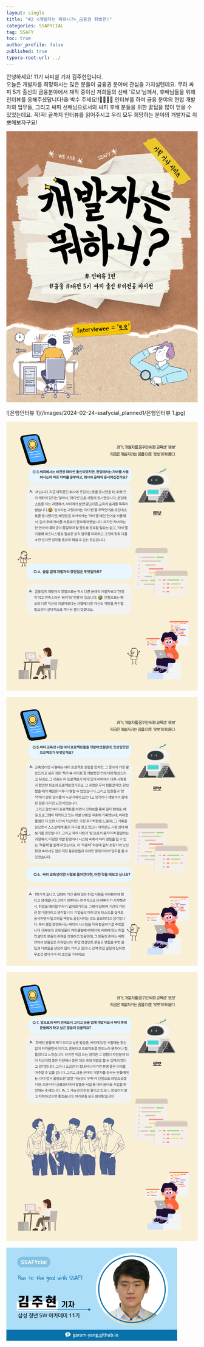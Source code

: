 ```yaml
---
layout: single
title: "#2 <개발자는 뭐하니?>_금융권 취뽀편!"
categories: SSAFYCIAL
tag: SSAFY
toc: true
author_profile: false
published: true
typora-root-url: ../
---
```


안녕하세요! 11기 싸피셜 기자 김주현입니다.  
오늘은 개발자를 희망하시는 많은 분들이 금융권 분야에 관심을 가지실텐데요. 무려 싸피 5기 출신의 금융분야에서 재직 중이신 저희들의 선배 '로보'님께서, 후배님들을 위해 인터뷰를 응해주셨답니다!😆 박수 주세요!!👏👏👏👏 인터뷰를 하며 금융 분야의 현업 개발자의 업무들, 그리고 싸피 선배님으로서의 싸피 후배 분들을 위한 꿀팁을 많이 얻을 수 있었는데요. 꼭!꼭! 끝까지 인터뷰를 읽어주시고 우리 모두 희망하는 분야의 개발자로 취뽀해보자구요!  

![기획표지1](/images/2024-02-24-ssafycial_planned1/기획표지1.jpg)

![은행인터뷰 1](/images/2024-02-24-ssafycial_planned1/은행인터뷰 1.jpg)

![은행인터뷰2](/images/2024-02-24-ssafycial_planned1/은행인터뷰2.jpg)

![은행인터뷰3](/images/2024-02-24-ssafycial_planned1/은행인터뷰3.jpg)

![은행인터뷰4](/images/2024-02-24-ssafycial_planned1/은행인터뷰4.jpg)

<img src="/images/2024-02-24-ssafycial_planned1/명함_11기_구미_김주현.png" alt="명함_11기_구미_김주현" style="zoom:50%;" />
